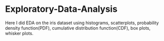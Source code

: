 # Exploratory-Data-Analysis
Here I did EDA on the iris dataset using histograms, scatterplots, probability density function(PDF), cumulative distribution function(CDF), box plots, whisker plots.
